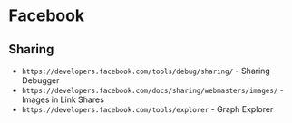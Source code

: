 # Facebook

## Sharing

- `https://developers.facebook.com/tools/debug/sharing/` - Sharing Debugger
- `https://developers.facebook.com/docs/sharing/webmasters/images/` - Images in Link Shares
- `https://developers.facebook.com/tools/explorer` - Graph Explorer
